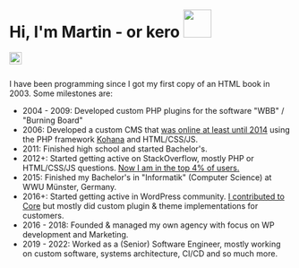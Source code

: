 # Hi, I'm Martin - or kero <img src="https://media1.giphy.com/media/ZVZTD5kaMZ2d7EEfRn/giphy.gif" alt="" width="50">

<a href="https://www.linkedin.com/in/martin-rehberger/">
  <img align="left" alt="Martin Rehberger's LinkedIn profile" width="22px" src="https://raw.githubusercontent.com/peterthehan/peterthehan/master/assets/linkedin.svg" />
</a>

<br><br>

I have been programming since I got my first copy of an HTML book in 2003. Some milestones are:

- 2004 - 2009: Developed custom PHP plugins for the software "WBB" / "Burning Board"
- 2006: Developed a custom CMS that [was online at least until 2014](https://web.archive.org/web/20140329002324/http://manutd.ch/) using the PHP framework [Kohana](https://github.com/kohana) and HTML/CSS/JS.
- 2011: Finished high school and started Bachelor's.
- 2012+: Started getting active on StackOverflow, mostly PHP or HTML/CSS/JS questions. [Now I am in the top 4% of users.](https://stackoverflow.com/users/1557526/kero)
- 2015: Finished my Bachelor's in "Informatik" (Computer Science) at WWU Münster, Germany.
- 2016+: Started getting active in WordPress community. [I contributed to Core](https://profiles.wordpress.org/kingkero/) but mostly did custom plugin & theme implementations for customers.
- 2016 - 2018: Founded & managed my own agency with focus on WP development and Marketing.
- 2019 - 2022: Worked as a (Senior) Software Engineer, mostly working on custom software, systems architecture, CI/CD and so much more.
